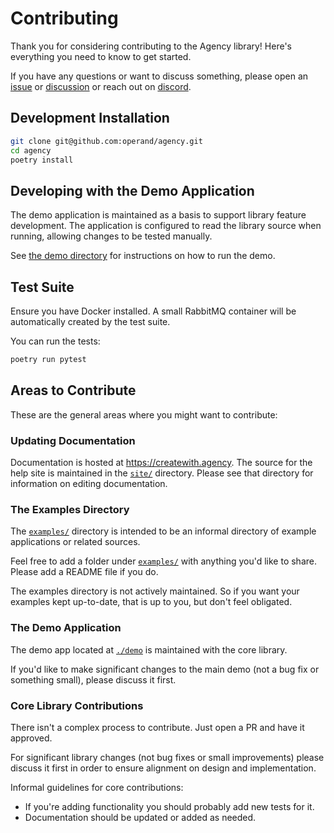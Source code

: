 # Contributing

Thank you for considering contributing to the Agency library! Here's everything
you need to know to get started.

If you have any questions or want to discuss something, please open an
[issue](https://github.com/operand/agency/issues) or
[discussion](https://github.com/operand/agency/discussions) or reach out on
[discord](https://discord.gg/C6F6245z2C).


## Development Installation

```bash
git clone git@github.com:operand/agency.git
cd agency
poetry install
```

## Developing with the Demo Application

The demo application is maintained as a basis to support library feature
development. The application is configured to read the library source when
running, allowing changes to be tested manually.

See [the demo directory](./demo/) for instructions on how to run the demo.


## Test Suite

Ensure you have Docker installed. A small RabbitMQ container will be
automatically created by the test suite.

You can run the tests:

```bash
poetry run pytest
```

## Areas to Contribute

These are the general areas where you might want to contribute:

### Updating Documentation

Documentation is hosted at https://createwith.agency. The source for the help
site is maintained in the [`site/`](./site/) directory. Please see that
directory for information on editing documentation.

### The Examples Directory

The [`examples/`](./examples/) directory is intended to be an informal directory
of example applications or related sources.

Feel free to add a folder under [`examples/`](./examples/) with anything you'd
like to share. Please add a README file if you do.

The examples directory is not actively maintained. So if you want your examples
kept up-to-date, that is up to you, but don't feel obligated.

### The Demo Application

The demo app located at [`./demo`](./demo) is maintained with the core library.

If you'd like to make significant changes to the main demo (not a bug fix or
something small), please discuss it first.

### Core Library Contributions

There isn't a complex process to contribute. Just open a PR and have it
approved.

For significant library changes (not bug fixes or small improvements) please
discuss it first in order to ensure alignment on design and implementation.

Informal guidelines for core contributions:

* If you're adding functionality you should probably add new tests for it.
* Documentation should be updated or added as needed.
